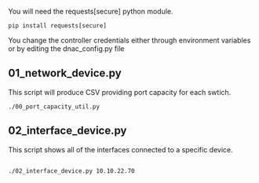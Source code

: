 You will need the requests[secure] python module.

```buildoutcfg
pip install requests[secure]
```

You change the controller credentials either through environment variables or by editing the dnac_config.py file
## 01_network_device.py
This script will produce CSV providing port capacity for each swtich.
```buildoutcfg
./00_port_capacity_util.py

```
## 02_interface_device.py
This script shows all of the interfaces connected to a specific device.
```buildoutcfg

./02_interface_device.py 10.10.22.70

```

